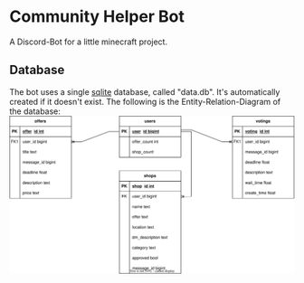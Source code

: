 # Community Helper Bot
A Discord-Bot for a little minecraft project.

## Database
The bot uses a single [sqlite](https://www.sqlite.org/index.html) database, called "data.db". It's automatically created if it doesn't exist.
The following is the Entity-Relation-Diagram of the database:
![Entity-Relation-Diagram](./docs/ER_Community_Helper.svg)